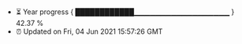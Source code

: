 - ⏳ Year progress { ████████████▁▁▁▁▁▁▁▁▁▁▁▁▁▁▁▁▁▁ } 42.37 %
- ⏰ Updated on Fri, 04 Jun 2021 15:57:26 GMT

